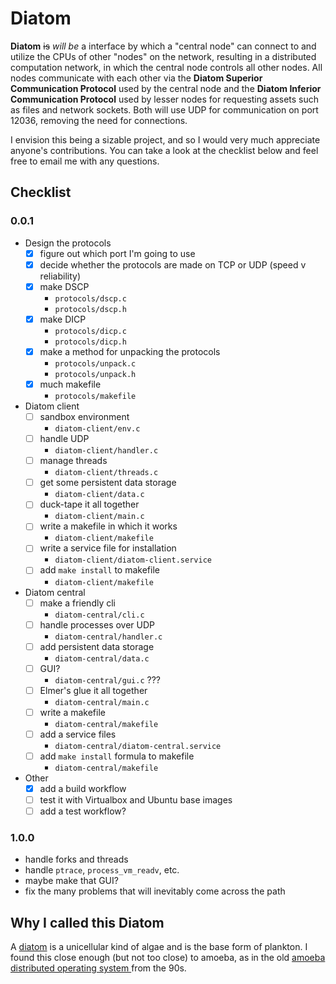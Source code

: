 # Diatom

**Diatom** ~~is~~ _will be_ a interface by which a "central node" can
connect to and utilize the CPUs of other "nodes" on the network,
resulting in a distributed computation network, in which the
central node controls all other nodes. All nodes communicate with
each other via the **Diatom Superior Communication Protocol** used by
the central node and the **Diatom Inferior Communication Protocol**
used by lesser nodes for requesting assets such as files and network
sockets. Both will use UDP for communication on port 12036, removing
the need for connections.

I envision this being a sizable project, and so I would very much
appreciate anyone's contributions. You can take a look at the checklist
below and feel free to email me with any questions.

## Checklist

### 0.0.1

 - Design the protocols
   - [x] figure out which port I'm going to use
   - [x] decide whether the protocols are made on TCP or UDP (speed v
     reliability)
   - [x] make DSCP
     - `protocols/dscp.c`
     - `protocols/dscp.h`
   - [x] make DICP
     - `protocols/dicp.c`
     - `protocols/dicp.h`
   - [x] make a method for unpacking the protocols
     - `protocols/unpack.c`
     - `protocols/unpack.h`
   - [x] much makefile
     - `protocols/makefile`
 - Diatom client
   - [ ] sandbox environment
     - `diatom-client/env.c`
   - [ ] handle UDP
     - `diatom-client/handler.c`
   - [ ] manage threads
     - `diatom-client/threads.c`
   - [ ] get some persistent data storage
     - `diatom-client/data.c`
   - [ ] duck-tape it all together
     - `diatom-client/main.c`
   - [ ] write a makefile in which it works
     - `diatom-client/makefile`
   - [ ] write a service file for installation
     - `diatom-client/diatom-client.service`
   - [ ] add `make install` to makefile
     - `diatom-client/makefile`
 - Diatom central
   - [ ] make a friendly cli
     - `diatom-central/cli.c`
   - [ ] handle processes over UDP
     - `diatom-central/handler.c`
   - [ ] add persistent data storage
     - `diatom-central/data.c`
   - [ ] GUI?
     - `diatom-central/gui.c` ???
   - [ ] Elmer's glue it all together
     - `diatom-central/main.c`
   - [ ] write a makefile
     - `diatom-central/makefile`
   - [ ] add a service files
     - `diatom-central/diatom-central.service`
   - [ ] add `make install` formula to makefile
     - `diatom-central/makefile`
 - Other
   - [x] add a build workflow
   - [ ] test it with Virtualbox and Ubuntu base images
   - [ ] add a test workflow?

### 1.0.0
 - handle forks and threads
 - handle `ptrace`, `process_vm_readv`, etc.
 - maybe make that GUI?
 - fix the many problems that will inevitably come across the path


## Why I called this Diatom

A [diatom](https://diatoms.org/what-are-diatoms) is a unicellular
kind of algae and is the base form of plankton. I found this close
enough (but not too close) to amoeba, as in the old [amoeba
distributed operating system
](https://cs.vu.nl/pub/amoeba/amoeba.html) from the 90s.
